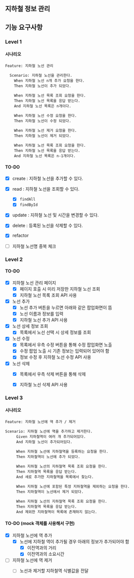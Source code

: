 ## 지하철 정보 관리

## 기능 요구사항

### Level 1

#### 시나리오
```gherkin
Feature: 지하철 노선 관리

  Scenario: 지하철 노선을 관리한다.
    When 지하철 노선 n개 추가 요청을 한다.
    Then 지하철 노선이 추가 되었다.
    
    When 지하철 노선 목록 조회 요청을 한다.
    Then 지하철 노선 목록을 응답 받는다.
    And 지하철 노선 목록은 n개이다.
    
    When 지하철 노선 수정 요청을 한다.
    Then 지하철 노선이 수정 되었다.

    When 지하철 노선 제거 요청을 한다.
    Then 지하철 노선이 제거 되었다.
    
    When 지하철 노선 목록 조회 요청을 한다.
    Then 지하철 노선 목록을 응답 받는다.
    And 지하철 노선 목록은 n-1개이다.
```
#### TO-DO
-[x] create : 지하철 노선을 추가할 수 있다.
-[x] read : 지하철 노선을 조회할 수 있다.
    -[x] `findAll`
    -[x] `findById`
-[x] update : 지하철 노선 및 시간을 변경할 수 있다.
-[x] delete : 등록된 노선을 삭제할 수 있다.

-[x] refactor
-[ ] 지하철 노선명 중복 체크
### Level 2

#### TO-DO

-[x] 지하철 노선 관리 페이지
    -[x] 페이지 호출 시 미리 저장한 지하철 노선 조회
    -[x] 지하철 노선 목록 조회 API 사용
-[x] 노선 추가
    -[x] 노선 추가 버튼을 누르면 아래와 같은 팝업화면이 뜸
    -[x] 노선 이름과 정보를 입력
    -[x] 지하철 노선 추가 API 사용
-[x] 노선 상세 정보 조회
    -[x] 목록에서 노선 선택 시 상세 정보를 조회
-[x] 노선 수정
    -[x] 목록에서 우측 수정 버튼을 통해 수정 팝업화면 노출
    -[x] 수정 팝업 노출 시 기존 정보는 입력되어 있어야 함
    -[x] 정보 수정 후 지하철 노선 수정 API 사용
-[x] 노선 삭제
    -[x] 목록에서 우측 삭제 버튼을 통해 삭제
    -[x] 지하철 노선 삭제 API 사용

    
### Level 3


#### 시나리오

```gherkin
Feature: 지하철 노선에 역 추가 / 제거

Scenario: 지하철 노선에 역을 추가하고 제거한다.
     Given 지하철역이 여러 개 추가되어있다.
     And 지하철 노선이 추가되어있다.

     When 지하철 노선에 지하철역을 등록하는 요청을 한다.
     Then 지하철역이 노선에 추가 되었다.

     When 지하철 노선의 지하철역 목록 조회 요청을 한다.
     Then 지하철역 목록을 응답 받는다.
     And 새로 추가한 지하철역을 목록에서 찾는다.

     When 지하철 노선에 포함된 특정 지하철역을 제외하는 요청을 한다.
     Then 지하철역이 노선에서 제거 되었다.

     When 지하철 노선의 지하철역 목록 조회 요청을 한다.
     Then 지하철역 목록을 응답 받는다.
     And 제외한 지하철역이 목록에 존재하지 않는다.
```

#### TO-DO (mock 객체를 사용해서 구현)

-[x] 지하철 노선에 역 추가
    -[x] 노선에 지하철 역이 추가될 경우 아래의 정보가 추가되어야 함
        -[x] 이전역과의 거리
        -[x] 이전역과의 소요시간
-[ ] 지하철 노선에 역 제거
    -[ ] 노선과 제거할 지하철역 식별값을 전달
    